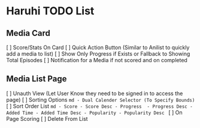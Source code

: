 # Haruhi TODO List

## Media Card

[ ] Score/Stats On Card
[ ] Quick Action Button (Similar to Anilist to quickly add a media to list)
[ ] Show Only Progress if Exists or Fallback to Showing Total Episodes
[ ] Notification for a Media if not scored and on completed

## Media List Page

[ ] Unauth View (Let User Know they need to be signed in to access the page)
[ ] Sorting Options
`md
        - Dual Calender Selector (To Specify Bounds)
    `
[ ] Sort Order List
`md
    - Score
    - Score Desc
    - Progress 
    - Progress Desc
    - Added Time
    - Added Time Desc
    - Popularity
    - Popularity Desc
    `
[ ] On Page Scoring
[ ] Delete From List
